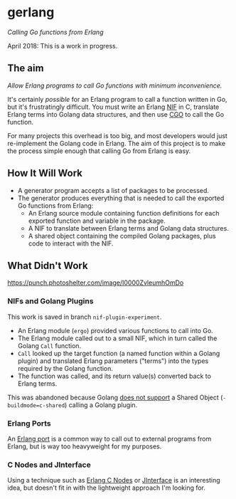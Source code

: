 # gerlang
_Calling Go functions from Erlang_

April 2018: This is a work in progress.

## The aim
_Allow Erlang programs to call Go functions with minimum inconvenience._

It's certainly _possible_ for an Erlang program to call a function written in Go, but it's frustratingly
difficult. You must write an Erlang [NIF](http://erlang.org/doc/tutorial/nif.html) in C,
translate Erlang terms into Golang data structures, and then use
[CGO](https://github.com/golang/go/wiki/cgo) to call the Go function.

For many projects this overhead is too big, and most developers would just re-implement the
Golang code in Erlang. The aim of this project is to make the process simple enough that calling
Go from Erlang is easy.


## How It Will Work

*   A generator program accepts a list of packages to be processed.
*   The generator produces everything that is needed to call the exported Go functions
    from Erlang:
    *   An Erlang source module containing function definitions for each exported
        function and variable in the package. 
    *   A NIF to translate between Erlang terms and Golang data structures. 
    *   A shared object containing the compiled Golang packages, plus code to interact with the NIF. 


## What Didn't Work

https://punch.photoshelter.com/image/I0000ZvleumhOmDo

### NIFs and Golang Plugins

This work is saved in branch `nif-plugin-experiment`.

* An Erlang module (`ergo`) provided various functions to call into Go.
* The Erlang module called out to a small NIF, which in turn called the Golang `Call` function.
* `Call` looked up the target function (a named function within a Golang plugin) and translated
  Erlang parameters ("terms") into the types required by the Golang function.
* The function was called, and its return value(s) converted back to Erlang terms.

This was abandoned because Golang [does not support](https://github.com/golang/go/issues/18123)
a Shared Object (`-buildmode=c-shared`) calling a Golang plugin.

### Erlang Ports

An [Erlang port](http://erlang.org/doc/tutorial/c_port.html) is a common way to call out
to external programs from Erlang, but is way too heavyweight for my purposes.

### C Nodes and JInterface

Using a technique such as [Erlang C Nodes](http://erlang.org/doc/tutorial/cnode.html) or
[JInterface](http://erlang.org/doc/apps/jinterface/jinterface_users_guide.html)  is an interesting
idea, but doesn't fit in with the lightweight approach I'm looking for.
